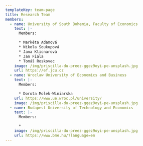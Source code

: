 ```yaml
---
templateKey: team-page
title: Research Team
members:
  - name: University of South Bohemia, Faculty of Economics
    text: |-
      Members:

      * Markéta Adamová
      * Nikola Soukupová
      * Jana Klicnarová
      * Jan Fiala
      * Tomáš Roskovec
    image: /img/priscilla-du-preez-ggez9oyi-pe-unsplash.jpg
    url: https://ef.jcu.cz
  - name: Wroclaw University of Economics and Business
    text: |-
      Members:

      * Dorota Molek-Winiarska
    url: https://www.ue.wroc.pl/university/
    image: /img/priscilla-du-preez-ggez9oyi-pe-unsplash.jpg
  - name: Budapest University of Technology and Economics
    text: |-
      M﻿embers:

      *
    image: /img/priscilla-du-preez-ggez9oyi-pe-unsplash.jpg
    url: https://www.bme.hu/?language=en
---
```

